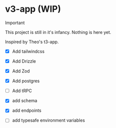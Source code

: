 # v3-app (WIP)

> [!IMPORTANT] 
> This project is still in it's infancy. Nothing is here yet.

Inspired by Theo's t3-app.

- [x] Add tailwindcss
- [x] Add Drizzle
- [x] Add Zod
- [x] Add postgres
- [ ] Add tRPC

- [x] add schema
- [x] add endpoints
- [ ] add typesafe environment variables
